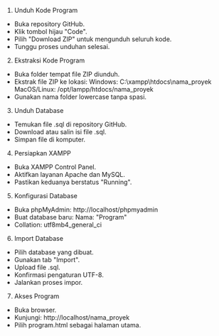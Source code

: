 1. Unduh Kode Program
- Buka repository GitHub.
- Klik tombol hijau "Code".
- Pilih "Download ZIP" untuk mengunduh seluruh kode.
- Tunggu proses unduhan selesai.

2. Ekstraksi Kode Program
- Buka folder tempat file ZIP diunduh.
- Ekstrak file ZIP ke lokasi:
    Windows: C:\xampp\htdocs\nama_proyek
    MacOS/Linux: /opt/lampp/htdocs/nama_proyek
- Gunakan nama folder lowercase tanpa spasi.

3. Unduh Database
- Temukan file .sql di repository GitHub.
- Download atau salin isi file .sql.
- Simpan file di komputer.

4. Persiapkan XAMPP
- Buka XAMPP Control Panel.
- Aktifkan layanan Apache dan MySQL.
- Pastikan keduanya berstatus "Running".

5. Konfigurasi Database
- Buka phpMyAdmin: http://localhost/phpmyadmin
- Buat database baru:
      Nama: "Program"
- Collation: utf8mb4_general_ci

6. Import Database
- Pilih database yang dibuat.
- Gunakan tab "Import".
- Upload file .sql.
- Konfirmasi pengaturan UTF-8.
- Jalankan proses impor.

7. Akses Program
- Buka browser.
- Kunjungi: http://localhost/nama_proyek
- Pilih program.html sebagai halaman utama.

